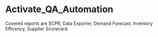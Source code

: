 # Activate_QA_Automation
Covered reports are SCPR, Data Exporter, Demand Forecast, Inventory Efficency, Supplier Scorecard.
